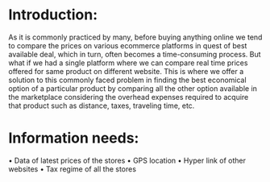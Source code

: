 # Introduction:
As it is commonly practiced by many, before buying anything online we tend to compare the prices on various ecommerce platforms in quest of best available deal, which in turn, often becomes a time-consuming process. But what if we had a single platform where we can compare real time prices offered for same product on different website. This is where we offer a solution to this commonly faced problem in finding the best economical option of a particular product by comparing all the other option available in the marketplace considering the overhead expenses required to acquire that product such as distance, taxes, traveling time, etc.
# Information needs:
• Data of latest prices of the stores
• GPS location
• Hyper link of other websites
• Tax regime of all the stores